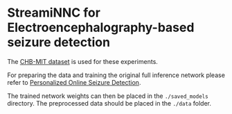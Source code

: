 # StreamiNNC for Electroencephalography-based seizure detection

The [CHB-MIT dataset](https://physionet.org/content/chbmit/1.0.0/) is used for these experiments.

For preparing the data and training the original full inference network please refer to [Personalized Online Seizure Detection](https://gitlab.epfl.ch/ashahbaz/personalized-online-seizure-detection).

The trained network weights can then be placed in the ```./saved_models``` directory. The preprocessed data should be placed in the ```./data``` folder.